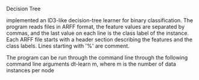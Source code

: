 Decision Tree

implemented an ID3-like decision-tree learner for binary classification. The program reads files in ARFF format, the feature values are   separated by commas, and the last value on each line is the class label of the instance. Each ARFF file starts with a header section describing the features and the class labels. Lines starting with '%' are comment.

The program can be run through the command line through the following command line arguments
dt-learn <train-set-file> <test-set-file> m, where m is the number of data instances per node
  

